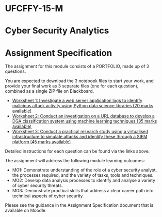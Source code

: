 # UFCFFY-15-M
# Cyber Security Analytics
#  Assignment Specification

The assignment for this module consists of a PORTFOLIO, made up of 3 questions.

You are expected to download the 3 notebook files to start your work, and provide your final work as 3 separate files (one for each question), combined as a single ZIP file on Blackboard.

* [Worksheet 1: Investigate a web server application logs to identify malicious attack activity using Python data science libraries (20 marks available)](https://github.com/mhtarar/CyberSecurityAnalyticsResit/blob/main/Worksheet1-student.ipynb)
* [Worksheet 2: Conduct an investigation on a URL database to develop a DGA classification system using machine learning techniques (35 marks available)](https://github.com/mhtarar/CyberSecurityAnalyticsResit/blob/main/Worksheet2-student.ipynb)
* [Worksheet 3: Conduct a practical research study using a virtualised infrastructure to simulate attacks and identify these through a SIEM platform (45 marks available)](https://github.com/mhtarar/CyberSecurityAnalyticsResit/blob/main/Worksheet3-student.ipynb)

Detailed instructions for each question can be found via the links above.

The assignment will address the following module learning outcomes:

* MO1: Demonstrate understanding of the role of a cyber security analyst, the processes required, and the variety of tasks, tools and techniques.
* MO2: Develop data analysis processes to identify and analyse a variety of cyber security threats.
* MO3: Demonstrate practical skills that address a clear career path into technical aspects of cyber security.

Please see the guidance in the Assignment Specification document that is available on Moodle.
